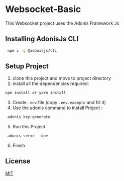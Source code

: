 # Websocket-Basic

This Websocket project uses the Adonis Framework Js

## Installing AdonisJs CLI
```bash
 npm i -g @adonisjs/cli
```
## Setup Project


1. clone this project and move to project directory
2. install all the dependencies required:
```bash
npm install or yarn install
```
3. Create `.env` file (copy `.env.example` and fill it)
4. Use the adonis command to install Project :
```js
 adonis key:generate
```
5. Run this Project
```js
 adonis serve --dev
```
6. Finish

## License
[MIT](https://github.com/ranggadarmajati/websocket-basic/blob/main/LICENSE) 
